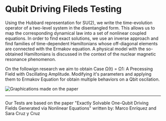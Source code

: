 # Qubit Driving Fileds Testing

Using the Hubbard representation for SU(2), we write the time-evolution operator of a
two-level system in the disentangled form. This allows us to map the corresponding dynamical law
into a set of nonlinear coupled equations. In order to find exact solutions, we use an inverse approach
and find families of time-dependent Hamiltonians whose off-diagonal elements are connected with
the Ermakov equation. A physical model with the so-obtained Hamiltonians is discussed in the
context of the nuclear magnetic resonance phenomenon.

On the followign research we aim to obtain Case Ω(t) = Ω1: A Precessing Field with Oscillating Amplitude. 
Modifying it's parameters and applying them to Ermakov Equation for obtain multiple behaviors on a Qbit oscilation. 

![Graphications made on the paper](graficasPaper.png)

__________________________________________________________________________________________________________

Our Tests are based on the paper "Exactly Solvable One-Qubit Driving Fields Generated
via Nonlinear Equations" 
written by:  Marco Enríquez and Sara Cruz y Cruz



